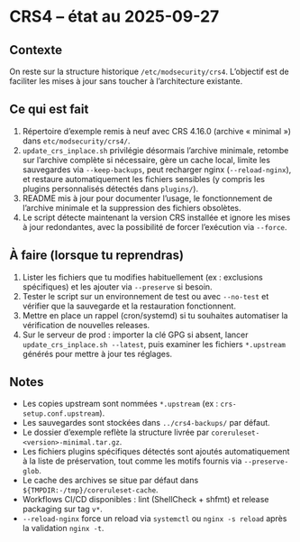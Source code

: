CRS4 – état au 2025-09-27
=========================

Contexte
--------
On reste sur la structure historique `/etc/modsecurity/crs4`. L’objectif est de
faciliter les mises à jour sans toucher à l’architecture existante.

Ce qui est fait
---------------
1. Répertoire d’exemple remis à neuf avec CRS 4.16.0 (archive « minimal »)
   dans `etc/modsecurity/crs4/`.
2. `update_crs_inplace.sh` privilégie désormais l’archive minimale, retombe sur
   l’archive complète si nécessaire, gère un cache local, limite les sauvegardes
   via `--keep-backups`, peut recharger nginx (`--reload-nginx`), et restaure
   automatiquement les fichiers sensibles (y compris les plugins personnalisés
   détectés dans `plugins/`).
3. README mis à jour pour documenter l’usage, le fonctionnement de l’archive
   minimale et la suppression des fichiers obsolètes.
4. Le script détecte maintenant la version CRS installée et ignore les mises à jour
   redondantes, avec la possibilité de forcer l’exécution via `--force`.

À faire (lorsque tu reprendras)
-------------------------------
1. Lister les fichiers que tu modifies habituellement (ex : exclusions
   spécifiques) et les ajouter via `--preserve` si besoin.
2. Tester le script sur un environnement de test ou avec `--no-test` et vérifier
   que la sauvegarde et la restauration fonctionnent.
3. Mettre en place un rappel (cron/systemd) si tu souhaites automatiser la
   vérification de nouvelles releases.
4. Sur le serveur de prod : importer la clé GPG si absent, lancer
   `update_crs_inplace.sh --latest`, puis examiner les fichiers `*.upstream`
   générés pour mettre à jour tes réglages.

Notes
-----
- Les copies upstream sont nommées `*.upstream` (ex : `crs-setup.conf.upstream`).
- Les sauvegardes sont stockées dans `../crs4-backups/` par défaut.
- Le dossier d’exemple reflète la structure livrée par `coreruleset-<version>-minimal.tar.gz`.
- Les fichiers plugins spécifiques détectés sont ajoutés automatiquement à la
  liste de préservation, tout comme les motifs fournis via `--preserve-glob`.
- Le cache des archives se situe par défaut dans `${TMPDIR:-/tmp}/coreruleset-cache`.
- Workflows CI/CD disponibles : lint (ShellCheck + shfmt) et release packaging
  sur tag `v*`.
- `--reload-nginx` force un reload via `systemctl` ou `nginx -s reload` après
  la validation `nginx -t`.
